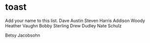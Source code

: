 # toast

Add your name to this list. Dave Austin Steven Harris Addison Woody Heather Vaughn Bobby Sterling Drew Dudley Nate Schulz










Betsy Jacobsohn